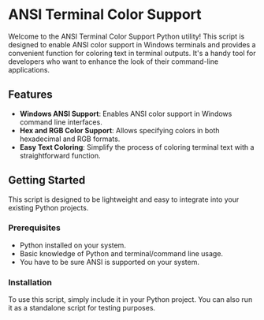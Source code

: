 # ANSI Terminal Color Support

Welcome to the ANSI Terminal Color Support Python utility! This script is designed to enable ANSI color support in Windows terminals and provides a convenient function for coloring text in terminal outputs. It's a handy tool for developers who want to enhance the look of their command-line applications.

## Features

- **Windows ANSI Support**: Enables ANSI color support in Windows command line interfaces.
- **Hex and RGB Color Support**: Allows specifying colors in both hexadecimal and RGB formats.
- **Easy Text Coloring**: Simplify the process of coloring terminal text with a straightforward function.

## Getting Started

This script is designed to be lightweight and easy to integrate into your existing Python projects.

### Prerequisites

- Python installed on your system.
- Basic knowledge of Python and terminal/command line usage.
- You have to be sure ANSI is supported on your system.

### Installation

To use this script, simply include it in your Python project. You can also run it as a standalone script for testing purposes.
